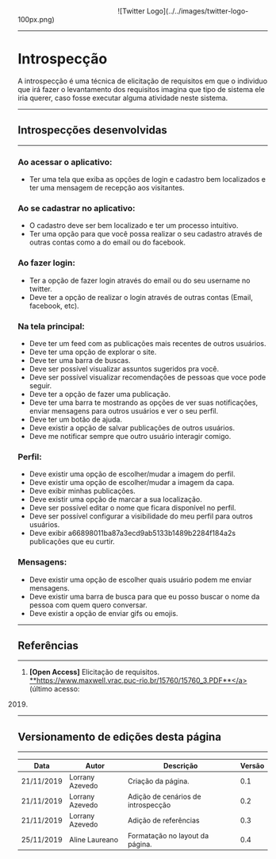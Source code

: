 </br>
</br>
<span style="margin-left: 40%;">![Twitter Logo](../../images/twitter-logo-100px.png)</span>

---
# Introspecção

A introspecção é uma técnica de elicitação de requisitos em que o individuo que irá fazer o levantamento dos requisitos imagina que tipo de sistema ele iria querer, caso fosse executar alguma atividade neste sistema.

---
## Introspecções desenvolvidas
---

### Ao acessar o aplicativo:
- Ter uma tela que exiba as opções de login e cadastro bem localizados e ter uma mensagem de recepção aos visitantes.

### Ao se cadastrar no aplicativo:
- O cadastro deve ser bem localizado e ter um processo intuitivo.
- Ter uma opção para que você possa realizar o seu cadastro através de outras contas como a do email ou do facebook.

### Ao fazer login:
- Ter a opção de fazer login através do email ou do seu username no twitter.
- Deve ter a opção de realizar o login através de outras contas (Email, facebook, etc).

### Na tela principal:
- Deve ter um feed com as publicações mais recentes de outros usuários.
- Deve ter uma opção de explorar o site.
- Deve ter uma barra de buscas.
- Deve ser possível visualizar assuntos sugeridos pra você.
- Deve ser possível visualizar recomendações de pessoas que voce pode seguir.
- Deve ter a opção de fazer uma publicação.
- Deve ter uma barra te mostrando as opções de ver suas notificações, enviar mensagens para outros usuários e ver o seu perfil.
- Deve ter um botão de ajuda.
- Deve existir a opção de salvar publicações de outros usuários.
- Deve me notificar sempre que outro usuário interagir comigo.

### Perfil:
- Deve existir uma opção de escolher/mudar a imagem do perfil.
- Deve existir uma opção de escolher/mudar a imagem da capa.
- Deve exibir minhas publicações.
- Deve existir uma opção de marcar a sua localização.
- Deve ser possível editar o nome que ficara disponível no perfil.
- Deve ser possível configurar a visibilidade do meu perfil para outros usuários.
- Deve exibir a66898011ba87a3ecd9ab5133b1489b2284f184a2s publicações que eu curtir.

### Mensagens:
- Deve existir uma opção de escolher quais usuário podem me enviar mensagens.
- Deve existir uma barra de busca para que eu posso buscar o nome da pessoa com quem quero conversar.
- Deve existir a opção de enviar gifs ou emojis.

***
## Referências
***

1. **[Open Access]** Elicitação de requisitos. <a href=https://www.maxwell.vrac.puc-rio.br/15760/15760_3.PDF>**https://www.maxwell.vrac.puc-rio.br/15760/15760_3.PDF**</a> (último acesso:
2019)

---
## Versionamento de edições desta página
***
| Data | Autor | Descrição | Versão |
|------|-------|-----------|--------|
| 21/11/2019 | Lorrany Azevedo | Criação da página. | 0.1 |
| 21/11/2019 | Lorrany Azevedo | Adição de cenários de introspecção | 0.2 |
| 21/11/2019 | Lorrany Azevedo | Adição de referências | 0.3 |
| 25/11/2019 | Aline Laureano | Formatação no layout da página. | 0.4 |
